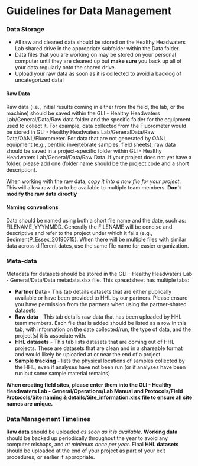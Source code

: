 # Guidelines for Data Management

### Data Storage
* All raw and cleaned data should be stored on the Healthy Headwaters Lab shared drive in the appropriate subfolder within the Data folder. 
* Data files that you are working on may be stored on your personal computer until they are cleaned up but **make sure** you back up all of your data regularly onto the shared drive. 
* Upload your raw data as soon as it is collected to avoid a backlog of uncategorized data!

#### Raw Data
Raw data (i.e., initial results coming in either from the field, the lab, or the machine) should be saved within the GLI - Healthy Headwaters Lab/General/Data/Raw data folder and the specific folder for the equipment used to collect it. For example, data collected from the Fluorometer would be stored in GLI - Healthy Headwaters Lab/GeneralData/Raw Data/OANL/Fluorometer. For data that are not generated by OANL equipment (e.g., benthic invertebrate samples, field sheets), raw data should be saved in a project-specific folder within GLI - Healthy Headwaters Lab/General/Data/Raw Data. If your project does not yet have a folder, please add one (folder name should be the [project code](https://uwin365.sharepoint.com/:x:/r/sites/hhlab/Shared%20Documents/General/Projects/Project_Tracking_sheet.xlsx?d=w17f239b4ed1148a5a6b9a2c204f4eb94&csf=1&web=1&e=4FAHej) and a short description).   

When working with the raw data, *copy it into a new file for your project*. This will allow raw data to be available to multiple team members. **Don't modify the raw data directly**  

#### Naming conventions
Data should be named using both a short file name and the date, such as: FILENAME_YYYMMDD. Generally the FILENAME will be concise and descriptive and refer to the project under which it falls (e.g., SedimentP_Essex_20190715). When there will be multiple files with similar data across different dates, use the same file name for easier organization.

### Meta-data
Metadata for datasets should be stored in the GLI - Healthy Headwaters Lab - General/Data/Data metadata.xlsx file. This spreadsheet has multiple tabs:
* **Partner Data** - This tab details datasets that are either publically available or have been provided to HHL by our partners. Please ensure you have permission from the partners when using the partner-shared datasets
* **Raw data** - This tab details raw data that has been uploaded by HHL team members. Each file that is added should be listed as a row in this tab, with information on the date collected/run, the type of data, and the project(s) it is associate with.
* **HHL datasets** - This tab lists datasets that are coming out of HHL projects. These are datasets that are clean and in a shareable format and would likely be uploaded at or near the end of a project.
* **Sample tracking** - lists the physical locations of samples collected by the HHL, even if analyses have not been run (or if analyses have been run but some sample material remains)
  
**When creating field sites, please enter them into the GLI - Healthy Headwaters Lab - General/Operations/Lab Manual and Protocols/Field Protocols/Site naming & details/Site_information.xlsx file to ensure all site names are unique.**

### Data Management Timelines
**Raw data** should be uploaded *as soon as it is available*. **Working data** should be backed up periodically throughout the year to avoid any computer mishaps, and *at minimum once per year*. Final **HHL datasets** should be uploaded at the end of your project as part of your exit procedures, or earlier if appropriate. 

